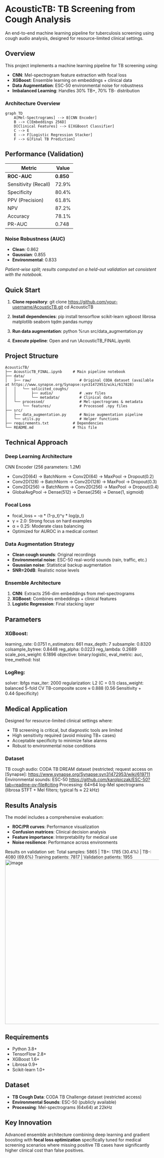 ﻿# AcousticTB: TB Screening from Cough Analysis

An end-to-end machine learning pipeline for tuberculosis screening using cough audio analysis, designed for resource-limited clinical settings.

## Overview

This project implements a machine learning pipeline for TB screening using:
- **CNN**: Mel-spectrogram feature extraction with focal loss
- **XGBoost**: Ensemble learning on embeddings + clinical data
- **Data Augmentation**: ESC-50 environmental noise for robustness
- **Imbalanced Learning**: Handles 30% TB+, 70% TB- distribution

### Architecture Overview

```mermaid
graph TD
    A[Mel-Spectrograms] --> B[CNN Encoder]
    B --> C[Embeddings 256D]
    D[Clinical Features] --> E[XGBoost Classifier]
    C --> E
    E --> F[Logistic Regression Stacker]
    F --> G[Final TB Prediction]
```

## Performance (Validation)

| Metric | Value |
|--------|-------|
| **ROC-AUC** | **0.850** |
| Sensitivity (Recall) | 72.9% |
| Specificity | 80.4% |
| PPV (Precision) | 61.8% |
| NPV | 87.2% |
| Accuracy | 78.1% |
| PR-AUC | 0.748 |

### Noise Robustness (AUC)
- **Clean**: 0.862
- **Gaussian**: 0.855  
- **Environmental**: 0.833

*Patient-wise split; results computed on a held-out validation set consistent with the notebook.* 

## Quick Start

1. **Clone repository**:
git clone https://github.com/your-username/AcousticTB.git
cd AcousticTB

3. **Install dependencies**:
pip install tensorflow scikit-learn xgboost librosa matplotlib seaborn tqdm pandas numpy

4. **Run data augmentation**:
python %run src/data_augmentation.py

6. **Execute pipeline**: Open and run \AcousticTB_FINAL.ipynb\

## Project Structure

```
AcousticTB/
├── AcousticTB_FINAL.ipynb     # Main pipeline notebook
├── data/
│   ├── raw/                      # Original CODA dataset (available at https://www.synapse.org/Synapse:syn31472953/wiki/617828) 
│   │   └── solicited_coughs/
│   │       ├── audio/            # .wav files
│   │       └── metadata/         # Clinical data
│   └── processed/                # Mel-spectrograms & metadata
│       └── features/             # Processed .npy files
├── src/
│   ├── data_augmentation.py      # Noise augmentation pipeline
│   └── utils.py                  # Helper functions
├── requirements.txt           # Dependencies
└── README.md                  # This file
```

## Technical Approach

### Deep Learning Architecture 
CNN Encoder (256 parameters: 1.2M)
- Conv2D(64) → BatchNorm → Conv2D(64) → MaxPool → Dropout(0.2)
- Conv2D(128) → BatchNorm → Conv2D(128) → MaxPool → Dropout(0.3)  
- Conv2D(256) → BatchNorm → Conv2D(256) → MaxPool → Dropout(0.4)
- GlobalAvgPool → Dense(512) → Dense(256) → Dense(1, sigmoid)

### Focal Loss
- focal_loss = -α * (1-p_t)^γ * log(p_t)
- γ = 2.0: Strong focus on hard examples
- α = 0.25: Moderate class balancing
- Optimized for AUROC in a medical context

### Data Augmentation Strategy
- **Clean cough sounds**: Original recordings
- **Environmental noise**: ESC-50 real-world sounds (rain, traffic, etc.)
- **Gaussian noise**: Statistical backup augmentation
- **SNR=20dB**: Realistic noise levels

### Ensemble Architecture
1. **CNN**: Extracts 256-dim embeddings from mel-spectrograms
2. **XGBoost**: Combines embeddings + clinical features
3. **Logistic Regression**: Final stacking layer

## Parameters
### XGBoost:
learning_rate: 0.0751
n_estimators: 661
max_depth: 7
subsample: 0.8320
colsample_bytree: 0.8448
reg_alpha: 0.0223
reg_lambda: 0.2689
scale_pos_weight: 6.1896
objective: binary:logistic, eval_metric: auc, tree_method: hist

### LogReg: 
solver: lbfgs
max_iter: 2000
regularization: L2 (C = 0.1)
class_weight: balanced
5-fold CV TB-composite score ≈ 0.888 (0.56·Sensitivity + 0.44·Specificity)

## Medical Application

Designed for resource-limited clinical settings where:
- TB screening is critical, but diagnostic tools are limited
- High sensitivity required (avoid missing TB+ cases)
- Acceptable specificity to minimize false alarms
- Robust to environmental noise conditions

### Dataset
TB cough audio: CODA TB DREAM dataset (restricted; request access on [Synapse]: https://www.synapse.org/Synapse:syn31472953/wiki/619711
Environmental sounds: ESC-50 https://github.com/karolpiczak/ESC-50?tab=readme-ov-file#citing
Processing: 64×64 log-Mel spectrograms (librosa STFT + Mel filters; typical fs ≈ 22 kHz)

## Results Analysis

The model includes a comprehensive evaluation:
- **ROC/PR curves**: Performance visualization
- **Confusion matrices**: Clinical decision analysis  
- **Feature importance**: Interpretability for medical use
- **Noise resilience**: Performance across environments

Results on validation set:
Total samples: 5865 | TB+: 1785 (30.4%) | TB-: 4080 (69.6%)
Training patients: 7817 | Validation patients: 1955
<img width="723" height="537" alt="image" src="https://github.com/user-attachments/assets/fff0b7c8-7653-4638-b8b4-d9b2ac16c210" />


## Requirements

- Python 3.8+
- TensorFlow 2.8+
- XGBoost 1.6+
- Librosa 0.9+
- Scikit-learn 1.0+

## Dataset

- **TB Cough Data**: CODA TB Challenge dataset (restricted access)
- **Environmental Sounds**: ESC-50 (publicly available)
- **Processing**: Mel-spectrograms (64x64) at 22kHz

## Key Innovation

Advanced ensemble architecture combining deep learning and gradient boosting with **focal loss optimization** specifically tuned for medical screening scenarios where missing positive TB cases have significantly higher clinical cost than false positives.










